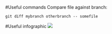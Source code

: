 #Useful commands
Compare file against branch:

`git diff mybranch otherbranch -- somefile`

#Useful infographic
![](http://blog.podrezo.com/wp-content/uploads/2014/09/git-operations.png)
